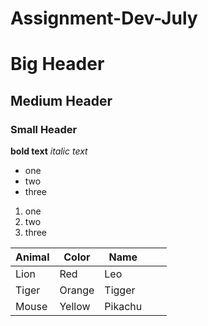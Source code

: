# Assignment-Dev-July
# Big Header
## Medium Header
### Small Header
**bold text**
_italic text_


* one
* two
* three

1. one
1. two
1. three

|Animal  |Color   |Name   |   |   |
|---|---|---|---|---|
|Lion   |Red   |Leo   |   |   |
|Tiger   |Orange   |Tigger   |   |   |
|Mouse   |Yellow   |Pikachu   |   |   |


